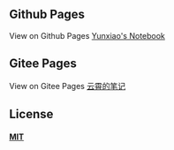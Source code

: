 ## Github Pages  
View on Github Pages [Yunxiao's Notebook](https://yunxiaoli2017.github.io/personal-notebook/#/)

## Gitee Pages  
View on Gitee Pages [云霄的笔记](http://yunxiaoli.gitee.io/personal-notebook)

## License

#### [MIT](./LICENSE)
